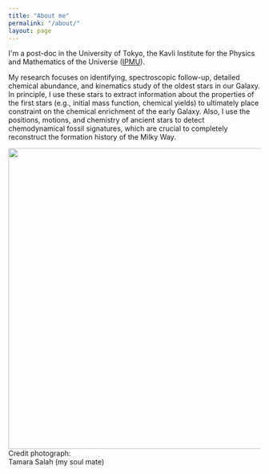 ```yaml
---
title: "About me"
permalink: "/about/"
layout: page
---
```




I'm a post-doc in the University of Tokyo, the Kavli Institute for the Physics and Mathematics of the Universe ([IPMU](https://www.ipmu.jp)). 

My research focuses on identifying, spectroscopic follow-up, detailed chemical abundance, and kinematics study of the oldest stars in our Galaxy. In principle, I use these stars to extract information about the properties of the first stars (e.g., initial mass function, chemical yields) to ultimately place constraint on the chemical enrichment of the early Galaxy. Also, I use the positions, motions, and chemistry of ancient stars to detect chemodynamical fossil signatures, which are crucial to completely reconstruct the formation history of the Milky Way.



<p>
    <img align="left" src="https://user-images.githubusercontent.com/35367221/196015334-df72fbf0-89bf-48c7-9c13-7231a6547304.JPG" width="600" height="600">
</p> 
    
    
    
Credit photograph:    
Tamara Salah (my soul mate)</em>


